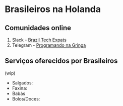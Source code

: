 # Brasileiros na Holanda

## Comunidades online

1. Slack - [Brazil Tech Expats](https://brazil-tech-expats.slack.com)
1. Telegram - [Programando na Gringa](https://t.me/programandonagringa)

## Serviços oferecidos por Brasileiros

(wip)

- Salgados: 
- Faxina:
- Babás
- Bolos/Doces:
